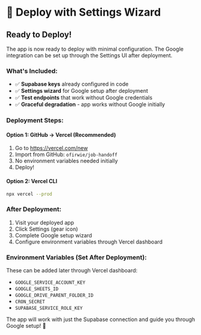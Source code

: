 # 🚀 Deploy with Settings Wizard

## Ready to Deploy! 

The app is now ready to deploy with minimal configuration. The Google integration can be set up through the Settings UI after deployment.

### What's Included:
- ✅ **Supabase keys** already configured in code
- ✅ **Settings wizard** for Google setup after deployment
- ✅ **Test endpoints** that work without Google credentials
- ✅ **Graceful degradation** - app works without Google initially

### Deployment Steps:

#### Option 1: GitHub → Vercel (Recommended)
1. Go to https://vercel.com/new
2. Import from GitHub: `ofirwie/job-handoff`
3. No environment variables needed initially
4. Deploy!

#### Option 2: Vercel CLI
```bash
npx vercel --prod
```

### After Deployment:
1. Visit your deployed app
2. Click Settings (gear icon)
3. Complete Google setup wizard
4. Configure environment variables through Vercel dashboard

### Environment Variables (Set After Deployment):
These can be added later through Vercel dashboard:
- `GOOGLE_SERVICE_ACCOUNT_KEY`
- `GOOGLE_SHEETS_ID`
- `GOOGLE_DRIVE_PARENT_FOLDER_ID`
- `CRON_SECRET`
- `SUPABASE_SERVICE_ROLE_KEY`

The app will work with just the Supabase connection and guide you through Google setup! 🎯